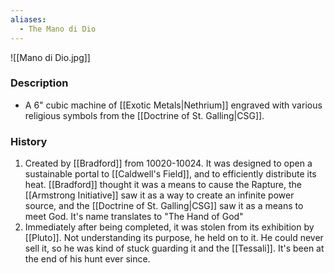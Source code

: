 ```yaml
---
aliases:
  - The Mano di Dio
---
```

![[Mano di Dio.jpg]]
### Description
- A 6" cubic machine of [[Exotic Metals|Nethrium]] engraved with various religious symbols from the [[Doctrine of St. Galling|CSG]]. 

### History
1. Created by [[Bradford]] from 10020-10024. It was designed to open a sustainable portal to [[Caldwell's Field]], and to efficiently distribute its heat. [[Bradford]] thought it was a means to cause the Rapture, the [[Armstrong Initiative]] saw it as a way to create an infinite power source, and the [[Doctrine of St. Galling|CSG]] saw it as a means to meet God. It's name translates to "The Hand of God"
2. Immediately after being completed, it was stolen from its exhibition by [[Pluto]]. Not understanding its purpose, he held on to it. He could never sell it, so he was kind of stuck guarding it and the [[Tessali]]. It's been at the end of his hunt ever since.